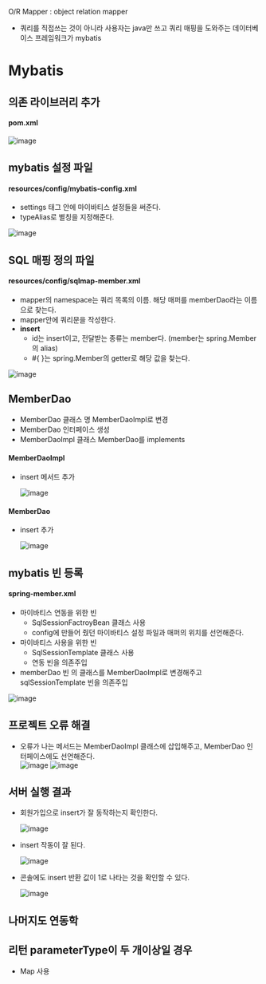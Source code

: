 O/R Mapper : object relation mapper
- 쿼리를 직접쓰는 것이 아니라 사용자는 java만 쓰고 쿼리 매핑을 도와주는 데이터베이스 프레임워크가 mybatis

# Mybatis
## 의존 라이브러리 추가
#### pom.xml
![image](https://user-images.githubusercontent.com/79209568/124063489-f1ec0780-da6d-11eb-8aa1-996d1a303b24.png)

## mybatis 설정 파일
#### resources/config/mybatis-config.xml
- settings 태그 안에 마이바티스 설정들을 써준다.
- typeAlias로 별칭을 지정해준다.
  
![image](https://user-images.githubusercontent.com/79209568/124071383-3087bf00-da7a-11eb-9581-3828dfec6f8e.png)

## SQL 매핑 정의 파일
#### resources/config/sqlmap-member.xml
- mapper의 namespace는 쿼리 목록의 이름. 해당 매퍼를 memberDao라는 이름으로 찾는다.
- mapper안에 쿼리문을 작성한다.
- **insert**
  - id는 insert이고, 전달받는 종류는 member다. (member는 spring.Member의 alias)
  - \#{ }는 spring.Member의 getter로 해당 값을 찾는다.
  
![image](https://user-images.githubusercontent.com/79209568/124071404-37aecd00-da7a-11eb-9323-d9e7e2be8eec.png)

## MemberDao
- MemberDao 클래스 명 MemberDaoImpl로 변경
- MemberDao 인터페이스 생성
- MemberDaoImpl 클래스 MemberDao를 implements

#### MemberDaoImpl
- insert 메서드 추가  
  
  ![image](https://user-images.githubusercontent.com/79209568/124072275-83ae4180-da7b-11eb-9dae-b19650568a2f.png)

#### MemberDao
- insert 추가  
  
  ![image](https://user-images.githubusercontent.com/79209568/124072310-9163c700-da7b-11eb-8858-03c83acc0691.png)

## mybatis 빈 등록
#### spring-member.xml
- 마이바티스 연동을 위한 빈
  - SqlSessionFactroyBean 클래스 사용
  - config에 만들어 줬던 마이바티스 설정 파일과 매퍼의 위치를 선언해준다.
- 마이바티스 사용을 위한 빈
  - SqlSessionTemplate 클래스 사용
  - 연동 빈을 의존주입
- memberDao 빈 의 클래스를 MemberDaoImpl로 변경해주고 sqlSessionTemplate 빈을 의존주입
  
![image](https://user-images.githubusercontent.com/79209568/124072933-6463e400-da7c-11eb-9c65-0716c1677ea4.png)

## 프로젝트 오류 해결
- 오류가 나는 메서드는 MemberDaoImpl 클래스에 삽입해주고, MemberDao 인터페이스에도 선언해준다.  
![image](https://user-images.githubusercontent.com/79209568/124073070-983f0980-da7c-11eb-9514-0d3d8c2e3185.png)
![image](https://user-images.githubusercontent.com/79209568/124073085-9ffeae00-da7c-11eb-9dda-3ade87375a34.png)

## 서버 실행 결과
- 회원가입으로 insert가 잘 동작하는지 확인한다.  
  
  ![image](https://user-images.githubusercontent.com/79209568/124073291-f0760b80-da7c-11eb-915b-54c58ef80c16.png)
- insert 작동이 잘 된다.  
  
  ![image](https://user-images.githubusercontent.com/79209568/124073519-fff55480-da7c-11eb-9ea8-c94076b0ea99.png)
- 콘솔에도 insert 반환 값이 1로 나타는 것을 확인할 수 있다.
  
  ![image](https://user-images.githubusercontent.com/79209568/124073580-1b605f80-da7d-11eb-84d9-fe77afebd168.png)

## 나머지도 연동학
## 리턴 parameterType이 두 개이상일 경우
- Map 사용
